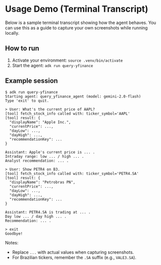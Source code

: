 # Usage Demo (Terminal Transcript)

Below is a sample terminal transcript showing how the agent behaves. You can use this as a guide to capture your own screenshots while running locally.

## How to run
1. Activate your environment: `source .venv/bin/activate`
2. Start the agent: `adk run query-yfinance`

## Example session
```
$ adk run query-yfinance
Starting agent: query_yfinance_agent (model: gemini-2.0-flash)
Type 'exit' to quit.

> User: What's the current price of AAPL?
[tool] fetch_stock_info called with: ticker_symbol='AAPL'
[tool] result: {
  "displayName": "Apple Inc.",
  "currentPrice": ...,
  "dayLow": ...,
  "dayHigh": ...,
  "recommendationKey": ...
}

Assistant: Apple's current price is ... .
Intraday range: low ... / high ... .
Analyst recommendation: ... .

> User: Show PETR4 on B3.
[tool] fetch_stock_info called with: ticker_symbol='PETR4.SA'
[tool] result: {
  "displayName": "Petrobras PN",
  "currentPrice": ...,
  "dayLow": ...,
  "dayHigh": ...,
  "recommendationKey": ...
}

Assistant: PETR4.SA is trading at ... .
Day low ... / day high ... .
Recommendation: ... .

> exit
Goodbye!
```

Notes:
- Replace `...` with actual values when capturing screenshots.
- For Brazilian tickers, remember the `.SA` suffix (e.g., `VALE3.SA`).

